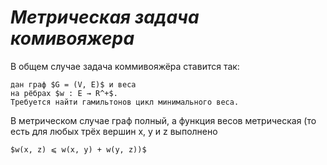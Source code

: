 #           ***Метрическая задача комивояжера***



В общем случае задача коммивояжёра ставится так:

    дан граф $G = (V, E)$ и веса
    на рёбрах $w : E → R^+$.
    Требуется найти гамильтонов цикл минимального веса.

В метрическом случае граф полный, а функция весов метрическая (то есть для
любых трёх вершин x, y и z выполнено 
    
    $w(x, z) ⩽ w(x, y) + w(y, z))$